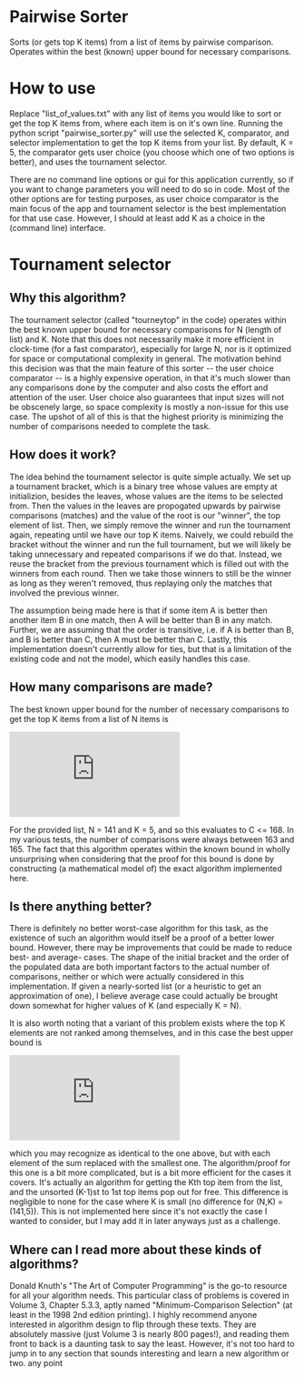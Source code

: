 # Pairwise Sorter
Sorts (or gets top K items) from a list of items by pairwise comparison. Operates within the best (known) upper bound for necessary comparisons.

# How to use
Replace "list_of_values.txt" with any list of items you would like to sort or get the top K items from, where each item is on it's own line. 
Running the python script "pairwise_sorter.py" will use the selected K, comparator, and selector implementation to get the top K items from your list.
By default, K = 5, the comparator gets user choice (you choose which one of two options is better), and uses the tournament selector.

There are no command line options or gui for this application currently, so if you want to change parameters you will need to do so in code.
Most of the other options are for testing purposes, as user choice comparator is the main focus of the app and tournament selector is the
best implementation for that use case. However, I should at least add K as a choice in the (command line) interface.

# Tournament selector
## Why this algorithm?
The tournament selector (called "tourneytop" in the code) operates within the best known upper bound for necessary comparisons for N (length of list) and K.
Note that this does not necessarily make it more efficient in clock-time (for a fast comparator), especially for large N, nor is it optimized for space or 
computational complexity in general. The motivation behind this decision was that the main feature of this sorter -- the user choice comparator -- is a highly 
expensive operation, in that it's much slower than any comparisons done by the computer and also costs the effort and attention of the user. User choice also 
guarantees that input sizes will not be obscenely large, so space complexity is mostly a non-issue for this use case. The upshot of all of this is that the
highest priority is minimizing the number of comparisons needed to complete the task.

## How does it work?
The idea behind the tournament selector is quite simple actually. We set up a tournament bracket, which is a binary tree whose values are empty at initializion,
besides the leaves, whose values are the items to be selected from. Then the values in the leaves are propogated upwards by pairwise comparisons (matches) and
the value of the root is our "winner", the top element of list. Then, we simply remove the winner and run the tournament again, repeating until we have our top K
items. Naively, we could rebuild the bracket without the winner and run the full tournament, but we will likely be taking unnecessary and repeated comparisons if we do that.
Instead, we reuse the bracket from the previous tournament which is filled out with the winners from each round. Then we take those winners to still be the winner as
long as they weren't removed, thus replaying only the matches that involved the previous winner.

The assumption being made here is that if some item A is better then another item B in one match, then A will be better than B in any match. Further, we are assuming that
the order is transitive, i.e. if A is better than B, and B is better than C, then A must be better than C. Lastly, this implementation doesn't currently allow for
ties, but that is a limitation of the existing code and not the model, which easily handles this case.

## How many comparisons are made?
The best known upper bound for the number of necessary comparisons to get the top K items from a list of N items is

![equation](https://latex.codecogs.com/svg.latex?C%28N%2CK%29%20%5Cleq%20N%20-%20K%20&plus;%20%5Csum%5Climits_%7Bj%20%3D%20N%20&plus;%202%20-%20K%7D%5E%7BN%7D%20%5Clceil%20%5Clg%28j%29%5Crceil)

For the provided list, N = 141 and K = 5, and so this evaluates to C <= 168. In my various tests, the number of comparisons were always between 163 and 165. The fact
that this algorithm operates within the known bound in wholly unsurprising when considering that the proof for this bound is done by constructing (a mathematical model
of) the exact algorithm implemented here.

## Is there anything better?
There is definitely no better worst-case algorithm for this task, as the existence of such an algorithm would itself be a proof of a better lower bound. However,
there may be improvements that could be made to reduce best- and average- cases. The shape of the initial bracket and the order of the populated data are both important
factors to the actual number of comparisons, neither or which were actually considered in this implementation. If given a nearly-sorted list (or a heuristic to get an
approximation of one), I believe average case could actually be brought down somewhat for higher values of K (and especially K = N).

It is also worth noting that a variant of this problem exists where the top K elements are not ranked among themselves, and in this case the best upper bound is

![equation](https://latex.codecogs.com/svg.latex?C%28N%2CK%29%20%5Cleq%20N%20-%20K%20&plus;%20%28K-1%29%5Clceil%5Clg%28N&plus;2-K%29%29%5Crceil)

which you may recognize as identical to the one above, but with each element of the sum replaced with the smallest one. The algorithm/proof for this one is a bit more
complicated, but is a bit more efficient for the cases it covers. It's actually an algorithm for getting the Kth top item from the list, and the unsorted (K-1)st to 1st
top items pop out for free. This difference is negligible to none for the case where K is small (no difference for (N,K) = (141,5)). This is not implemented here since it's not exactly the case I wanted to consider, but I may add it in later anyways just as a challenge.

## Where can I read more about these kinds of algorithms?
Donald Knuth's "The Art of Computer Programming" is the go-to resource for all your algorithm needs. This particular class of problems is covered in Volume 3, 
Chapter 5.3.3, aptly named "Minimum-Comparison Selection" (at least in the 1998 2nd edition printing). I highly recommend anyone interested in algorithm design to flip 
through these texts. They are absolutely massive (just Volume 3 is nearly 800 pages!), and reading them front to back is a daunting task to say the least. However, it's 
not too hard to jump in to any section that sounds interesting and learn a new algorithm or two.
any point

